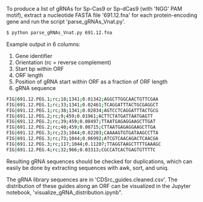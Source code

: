 To produce a list of gRNAs for Sp-Cas9 or Sp-dCas9 (with 'NGG' PAM motif), extract a nucleotide FASTA file '691.12.fna' for each protein-encoding gene  and run the script 'parse_gRNAs_Vnat.py'.

```bash
$ python parse_gRNAs_Vnat.py 691.12.fna
```

Example output in 6 columns:
1. Gene identifier
2. Orientation (rc = reverse complement)
3. Start bp within ORF 
4. ORF length
5. Position of gRNA start within ORF as a fraction of ORF length
6. gRNA sequence

```bash
FIG|691.12.PEG.1;rc;18;1341;0.01342;AGGCTTGGCAACTGTTCGAA
FIG|691.12.PEG.1;rc;33;1341;0.02461;TCAGGATTTACTGCGAGGCT
FIG|691.12.PEG.1;rc;38;1341;0.02834;AGTCCTCAGGATTTACTGCG
FIG|691.12.PEG.2;rc;9;459;0.01961;ACTTCTATGATTAATGAGTT
FIG|691.12.PEG.2;rc;39;459;0.08497;TTAATGAGAGGAAGCTTGAT
FIG|691.12.PEG.2;rc;40;459;0.08715;CTTAATGAGAGGAAGCTTGA
FIG|691.12.PEG.3;rc;23;1044;0.02203;CAAAAGTGTGATAAGCCTTA
FIG|691.12.PEG.3;rc;73;1044;0.06992;ATCGTCAACAGACTCAACGA
FIG|691.12.PEG.3;rc;117;1044;0.11207;TTAGGTAAGCTTTTGAAAGC
FIG|691.12.PEG.4;rc;32;966;0.03313;CGCCATCACTGAGTGTTTTC
```

Resulting gRNA sequences should be checked for duplications, which can easily be done by extracting sequences with awk, sort, and uniq.

The gRNA library sequences are in 'CDSrc_guides.cleaned.csv'. The distribution of these guides along an ORF can be visualized in the Jupyter notebook, 'visualize_gRNA_distribution.ipynb". 

